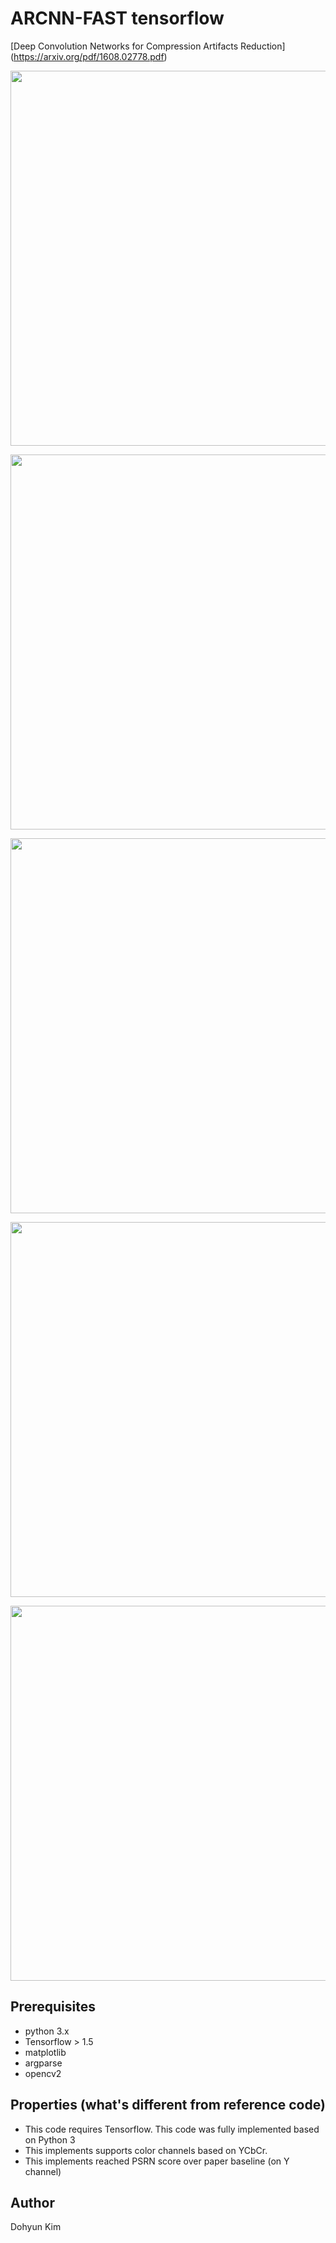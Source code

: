 
# ARCNN-FAST tensorflow
[Deep Convolution Networks for Compression Artifacts Reduction] (https://arxiv.org/pdf/1608.02778.pdf)

</p>
<p align="center">
<img src="https://raw.githubusercontent.com/ppooiiuuyh/ARCNN/master/asset/arcnnmodel.png" width="600">
</p>

</p>
<p align="center">
<img src="https://raw.githubusercontent.com/ppooiiuuyh/ARCNN/master/asset/arcnnmodel2.png" width="600">
</p>

</p>
<p align="center">
<img src="https://raw.githubusercontent.com/ppooiiuuyh/ARCNN/master/asset/arcnnresult.png" width="600">
</p>

</p>
<p align="center">
<img src="https://raw.githubusercontent.com/ppooiiuuyh/ARCNN/master/asset/losshist.png" width="600">
</p>




</p>
<p align="center">
<img src="https://raw.githubusercontent.com/ppooiiuuyh/ComRecCNN/master/asset/comrecpaperresult.png" width="600">
</p>

## Prerequisites
 * python 3.x
 * Tensorflow > 1.5
 * matplotlib
 * argparse
 * opencv2
 
## Properties (what's different from reference code)
 * This code requires Tensorflow. This code was fully implemented based on Python 3
 * This implements supports color channels based on YCbCr. 
 * This implements reached PSRN score over paper baseline (on Y channel)



## Author
Dohyun Kim



